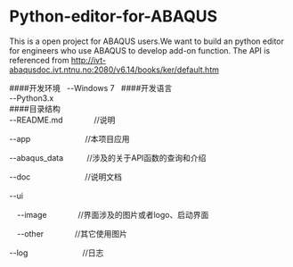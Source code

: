 # Python-editor-for-ABAQUS
This is a open project for ABAQUS users.We want to build an python editor for engineers who use ABAQUS to develop add-on function.
The API is referenced from http://ivt-abaqusdoc.ivt.ntnu.no:2080/v6.14/books/ker/default.htm

####开发环境  
--Windows 7  
####开发语言  
--Python3.x  
####目录结构  
--README.md　　　　//说明  

--app　　　　　　　//本项目应用  

--abaqus_data　　　//涉及的关于API函数的查询和介绍  

--doc　　　　　　　//说明文档  

--ui　　

　--image　　　　//界面涉及的图片或者logo、启动界面　　
 
　--other　　　　//其它使用图片　　
 
--log　　　　　　　//日志</br>

